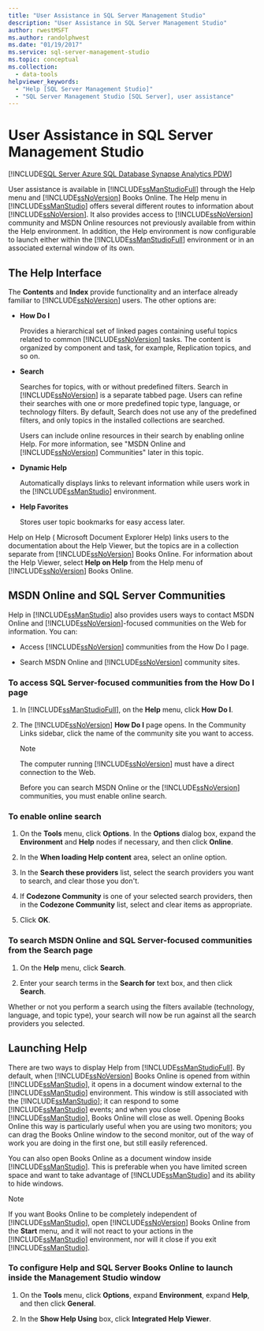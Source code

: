 ```yaml
---
title: "User Assistance in SQL Server Management Studio"
description: "User Assistance in SQL Server Management Studio"
author: rwestMSFT
ms.author: randolphwest
ms.date: "01/19/2017"
ms.service: sql-server-management-studio
ms.topic: conceptual
ms.collection:
  - data-tools
helpviewer_keywords:
  - "Help [SQL Server Management Studio]"
  - "SQL Server Management Studio [SQL Server], user assistance"
---
```

# User Assistance in SQL Server Management Studio

[!INCLUDE[SQL Server Azure SQL Database Synapse Analytics PDW](includes/applies-to-version/sql-asdb-asdbmi-asa-pdw.md)]

User assistance is available in [!INCLUDE[ssManStudioFull](includes/ssmanstudiofull-md.md)] through the Help menu and [!INCLUDE[ssNoVersion](includes/ssnoversion-md.md)] Books Online. The Help menu in [!INCLUDE[ssManStudio](includes/ssmanstudio-md.md)] offers several different routes to information about [!INCLUDE[ssNoVersion](includes/ssnoversion-md.md)]. It also provides access to [!INCLUDE[ssNoVersion](includes/ssnoversion-md.md)] community and MSDN Online resources not previously available from within the Help environment. In addition, the Help environment is now configurable to launch either within the [!INCLUDE[ssManStudioFull](includes/ssmanstudiofull-md.md)] environment or in an associated external window of its own.  
  
## The Help Interface  

The **Contents** and **Index** provide functionality and an interface already familiar to [!INCLUDE[ssNoVersion](includes/ssnoversion-md.md)] users. The other options are:  

- **How Do I**

    Provides a hierarchical set of linked pages containing useful topics related to common [!INCLUDE[ssNoVersion](includes/ssnoversion-md.md)] tasks. The content is organized by component and task, for example, Replication topics, and so on.  

- **Search**

    Searches for topics, with or without predefined filters. Search in [!INCLUDE[ssNoVersion](includes/ssnoversion-md.md)] is a separate tabbed page. Users can refine their searches with one or more predefined topic type, language, or technology filters. By default, Search does not use any of the predefined filters, and only topics in the installed collections are searched.  
  
    Users can include online resources in their search by enabling online Help. For more information, see "MSDN Online and [!INCLUDE[ssNoVersion](includes/ssnoversion-md.md)] Communities" later in this topic.  
  
- **Dynamic Help**  
  
    Automatically displays links to relevant information while users work in the [!INCLUDE[ssManStudio](includes/ssmanstudio-md.md)] environment.  
  
- **Help Favorites**  
  
    Stores user topic bookmarks for easy access later.  
  
Help on Help ( Microsoft Document Explorer Help) links users to the documentation about the Help Viewer, but the topics are in a collection separate from [!INCLUDE[ssNoVersion](includes/ssnoversion-md.md)] Books Online. For information about the Help Viewer, select **Help on Help** from the Help menu of [!INCLUDE[ssNoVersion](includes/ssnoversion-md.md)] Books Online.  
  
## MSDN Online and SQL Server Communities

Help in [!INCLUDE[ssManStudio](includes/ssmanstudio-md.md)] also provides users ways to contact MSDN Online and [!INCLUDE[ssNoVersion](includes/ssnoversion-md.md)]-focused communities on the Web for information. You can:  

- Access [!INCLUDE[ssNoVersion](includes/ssnoversion-md.md)] communities from the How Do I page.  

- Search MSDN Online and [!INCLUDE[ssNoVersion](includes/ssnoversion-md.md)] community sites.  

### To access SQL Server-focused communities from the How Do I page  
  
1. In [!INCLUDE[ssManStudioFull](includes/ssmanstudiofull-md.md)], on the **Help** menu, click **How Do I**.  
  
2. The [!INCLUDE[ssNoVersion](includes/ssnoversion-md.md)] **How Do I** page opens. In the Community Links sidebar, click the name of the community site you want to access.  
  
    > [!NOTE]  
    > The computer running [!INCLUDE[ssNoVersion](includes/ssnoversion-md.md)] must have a direct connection to the Web.  
  
    Before you can search MSDN Online or the [!INCLUDE[ssNoVersion](includes/ssnoversion-md.md)] communities, you must enable online search.  
  
### To enable online search  
  
1. On the **Tools** menu, click **Options**. In the **Options** dialog box, expand the **Environment** and **Help** nodes if necessary, and then click **Online**.  
  
2. In the **When loading Help content** area, select an online option.  
  
3. In the **Search these providers** list, select the search providers you want to search, and clear those you don't.  
  
4. If **Codezone Community** is one of your selected search providers, then in the **Codezone Community** list, select and clear items as appropriate.  
  
5. Click **OK**.  
  
### To search MSDN Online and SQL Server-focused communities from the Search page  
  
1. On the **Help** menu, click **Search**.  

2. Enter your search terms in the **Search for** text box, and then click **Search**.  

Whether or not you perform a search using the filters available (technology, language, and topic type), your search will now be run against all the search providers you selected.  

## Launching Help

There are two ways to display Help from [!INCLUDE[ssManStudioFull](includes/ssmanstudiofull-md.md)]. By default, when [!INCLUDE[ssNoVersion](includes/ssnoversion-md.md)] Books Online is opened from within [!INCLUDE[ssManStudio](includes/ssmanstudio-md.md)], it opens in a document window external to the [!INCLUDE[ssManStudio](includes/ssmanstudio-md.md)] environment. This window is still associated with the [!INCLUDE[ssManStudio](includes/ssmanstudio-md.md)]; it can respond to some [!INCLUDE[ssManStudio](includes/ssmanstudio-md.md)] events; and when you close [!INCLUDE[ssManStudio](includes/ssmanstudio-md.md)], Books Online will close as well. Opening Books Online this way is particularly useful when you are using two monitors; you can drag the Books Online window to the second monitor, out of the way of work you are doing in the first one, but still easily referenced.  
  
You can also open Books Online as a document window inside [!INCLUDE[ssManStudio](includes/ssmanstudio-md.md)]. This is preferable when you have limited screen space and want to take advantage of [!INCLUDE[ssManStudio](includes/ssmanstudio-md.md)] and its ability to hide windows.  
  
> [!NOTE]
> If you want Books Online to be completely independent of [!INCLUDE[ssManStudio](includes/ssmanstudio-md.md)], open [!INCLUDE[ssNoVersion](includes/ssnoversion-md.md)] Books Online from the **Start** menu, and it will not react to your actions in the [!INCLUDE[ssManStudio](includes/ssmanstudio-md.md)] environment, nor will it close if you exit [!INCLUDE[ssManStudio](includes/ssmanstudio-md.md)].  

### To configure Help and SQL Server Books Online to launch inside the Management Studio window  

1. On the **Tools** menu, click **Options**, expand **Environment**, expand **Help**, and then click **General**.  

2. In the **Show Help Using** box, click **Integrated Help Viewer**.
